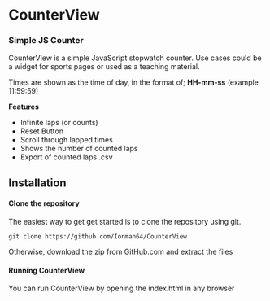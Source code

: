 # CounterView

### Simple JS Counter

CounterView is a simple JavaScript stopwatch counter. Use cases could be a widget for sports pages
or used as a teaching material.

Times are shown as the time of day, in the format of; **HH-mm-ss** (example 11:59:59)

**Features**
* Infinite laps (or counts)
* Reset Button
* Scroll through lapped times
* Shows the number of counted laps
* Export of counted laps .csv

## Installation

#### Clone the repository
The easiest way to get get started is to clone the repository using git.

`git clone https://github.com/Ionman64/CounterView`

Otherwise, download the zip from GitHub.com and extract the files

#### Running CounterView
You can run CounterView by opening the index.html in any browser






